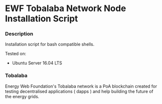 # EWF Tobalaba Network Node Installation Script

### Description
Installation script for bash compatible shells.

Tested on:

 - Ubuntu Server 16.04 LTS

### Tobalaba
Energy Web Foundation's Tobalaba network is a PoA blockchain created for testing decentralised applications ( dapps ) and help building the future of the energy grids.